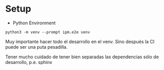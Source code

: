 # Setup

- Python Environment

```
python3 -m venv --prompt ipm.e2e venv
```

Muy importante hacer todo el desarrollo en el venv. Sino después la CI puede ser una puta pesadilla.

Tener mucho cuidado de tener bien separadas las dependencias sólo de desarrollo, p.e. sphinx

